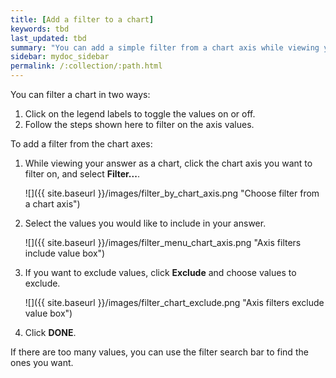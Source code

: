 ```yaml
---
title: [Add a filter to a chart]
keywords: tbd
last_updated: tbd
summary: "You can add a simple filter from a chart axis while viewing your answer as a chart."
sidebar: mydoc_sidebar
permalink: /:collection/:path.html
---
```

You can filter a chart in two ways:

1.  Click on the legend labels to toggle the values on or off.
2.  Follow the steps shown here to filter on the axis values.

To add a filter from the chart axes:

1. While viewing your answer as a chart, click the chart axis you want to filter on, and select **Filter...**.

     ![]({{ site.baseurl }}/images/filter_by_chart_axis.png "Choose filter from a chart axis")

2. Select the values you would like to include in your answer.

     ![]({{ site.baseurl }}/images/filter_menu_chart_axis.png "Axis filters include value box")

3. If you want to exclude values, click **Exclude** and choose values to exclude.

     ![]({{ site.baseurl }}/images/filter_chart_exclude.png "Axis filters exclude value box")

4. Click **DONE**.

If there are too many values, you can use the filter search bar to find the ones you want.
